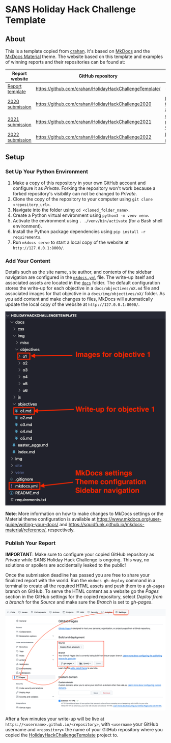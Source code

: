 # SANS Holiday Hack Challenge Template

## About

This is a template copied from [crahan](https://github.com/crahan/HolidayHackChallengeTemplate/). It's based on [MkDocs](https://www.mkdocs.org) and the [MkDocs Material](https://squidfunk.github.io/mkdocs-material/) theme. The website based on this template and examples of winning reports and their repositories can be found at:

| Report website                                                  | GitHub repository                                       | Final score                                                                                     |
| --------------------------------------------------------------- | ------------------------------------------------------- | ----------------------------------------------------------------------------------------------- |
| [Report template](https://n00.be/HolidayHackChallengeTemplate/) | https://github.com/crahan/HolidayHackChallengeTemplate/ | -                                                                                               |
| [2020 submission](https://n00.be/HolidayHackChallenge2020/)     | https://github.com/crahan/HolidayHackChallenge2020      | [Best technical answer](https://www.holidayhackchallenge.com/2020/winners_answers.html)         |
| [2021 submission](https://n00.be/HolidayHackChallenge2021/)     | https://github.com/crahan/HolidayHackChallenge2021      | [Grand prize winner](https://www.sans.org/mlp/holiday-hack-challenge-2022/winners-and-answers/) |
| [2022 submission](https://n00.be/HolidayHackChallenge2022/)     | https://github.com/crahan/HolidayHackChallenge2022      | [ESNET award](https://www.sans.org/mlp/holiday-hack-challenge-2022/winners-and-answers/)        |

## Setup

### Set Up Your Python Environment

1. Make a copy of this repository in your own GitHub account and configure it as _Private_. Forking the repository won't work because a forked repository's visibility can not be changed to _Private_.
2. Clone the copy of the repository to your computer using `git clone <repository_url>`.
3. Navigate into the folder using `cd <cloned_folder_name>`.
4. Create a Python virtual environment using `python3 -m venv venv`.
5. Activate the environment using `. ./venv/bin/activate` (for a Bash shell environment).
6. Install the Python package dependencies using `pip install -r requirements`.
7. Run `mkdocs serve` to start a local copy of the website at `http://127.0.0.1:8000/`.

### Add Your Content

Details such as the site name, site author, and contents of the sidebar navigation are configured in the [`mkdocs.yml`](mkdocs.yml) file. The write-up itself and associated assets are located in the [`docs`](docs/) folder. The default configuration stores the write-up for each objective in a `docs/objectives/oX.md` file and associated images for that objective in a `docs/img/objectives/oX/` folder. As you add content and make changes to files, MkDocs will automatically update the local copy of the website at `http://127.0.0.1:8000/`.

![Files](./img/files.png)

**Note**: More information on how to make changes to MkDocs settings or the Material theme configuration is available at https://www.mkdocs.org/user-guide/writing-your-docs/ and https://squidfunk.github.io/mkdocs-material/reference/, respectively.

### Publish Your Report

**IMPORTANT**: Make sure to configure your copied GitHub repository as _Private_ while SANS Holiday Hack Challenge is ongoing. This way, no solutions or spoilers are accidentally leaked to the public!

Once the submission deadline has passed you are free to share your finalized report with the world. Run the `mkdocs gh-deploy` command in a terminal to create all the required HTML assets and push them to a `gh-pages` branch on GitHub. To serve the HTML content as a website go the _Pages_ section in the GitHub settings for the copied repository, select _Deploy from a branch_ for the _Source_ and make sure the _Branch_ is set to _gh-pages_.

![GitHub Settings](./img/github_settings.png)

After a few minutes your write-up will be live at `https://<username>.github.io/<repository>`, with `<username` your GitHub username and `<repository>` the name of your GitHub repository where you copied the [HolidayHackChallengeTemplate](https://github.com/crahan/HolidayHackChallengeTemplate/) project to.
